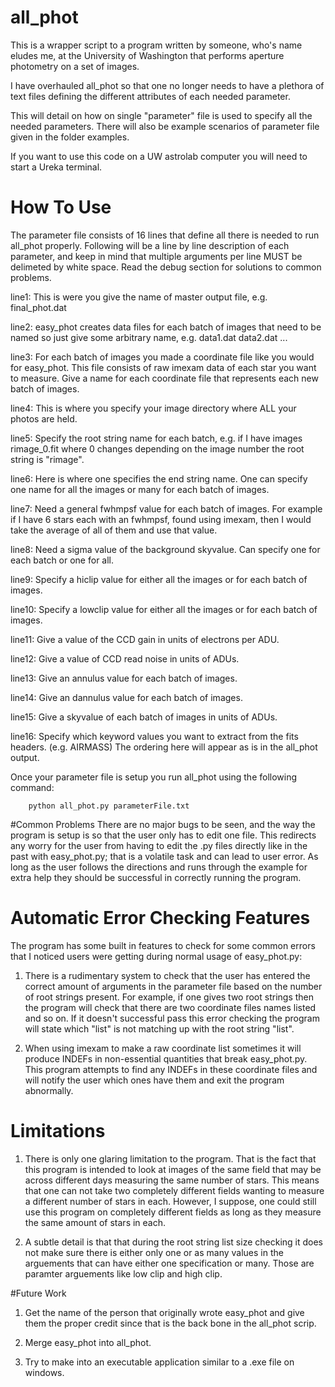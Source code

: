 # all_phot
This is a wrapper script to a program written by someone, who's name eludes me, at the University of Washington that performs aperture photometry on a set of images.


I have overhauled all_phot so that one no longer needs to have a plethora of text files defining
the different attributes of each needed parameter.

This will detail on how on single "parameter" file is used to specify all the needed parameters.
There will also be example scenarios of parameter file given in the folder examples.

If you want to use this code on a UW astrolab computer you will need to start a Ureka terminal.

# How To Use
The parameter file consists of 16 lines that define all there is needed to run all_phot properly.
Following will be a line by line description of each parameter, and keep in mind that multiple arguments per line MUST be delimeted by white space. Read the debug section for solutions to common problems.

line1: This is were you give the name of master output file, e.g. final_phot.dat

line2: easy_phot creates data files for each batch of images that need to be named so just give some arbitrary name, e.g. data1.dat data2.dat ...

line3: For each batch of images you made a coordinate file like you would for easy_phot.  This file consists of raw imexam data of each star you want to measure.  Give a name for each coordinate file that represents each new batch of images.

line4: This is where you specify your image directory where ALL your photos are held.

line5: Specify the root string name for each batch, e.g. if I have images rimage_0.fit where 0 changes depending on the image number the root string is "rimage".

line6: Here is where one specifies the end string name.  One can specify one name for all the images or many for each batch of images.

line7: Need a general fwhmpsf value for each batch of images.  For example if I have 6 stars each with an fwhmpsf, found using imexam, then I would take the average of all of them and use that value.

line8: Need a sigma value of the background skyvalue.  Can specify one for each batch or one for all.

line9: Specify a hiclip value for either all the images or for each batch of images.

line10: Specify a lowclip value for either all the images or for each batch of images.

line11: Give a value of the CCD gain in units of electrons per ADU.

line12: Give a value of CCD read noise in units of ADUs.

line13: Give an annulus value for each batch of images.

line14: Give an dannulus value for each batch of images.

line15: Give a skyvalue of each batch of images in units of ADUs.

line16: Specify which keyword values you want to extract from the fits headers. (e.g. AIRMASS) The ordering here will appear as is in the all_phot output.

Once your parameter file is setup you run all_phot using the following command:

        python all_phot.py parameterFile.txt

#Common Problems
There are no major bugs to be seen, and the way the program is setup is so that the user only has to edit one file.  This redirects any worry for the user from having to edit the .py files directly like in the past with easy_phot.py; that is a volatile task and can lead to user error.  As long as the user follows the directions and runs through the example for extra help they should be successful in correctly running the program.

# Automatic Error Checking Features
The program has some built in features to check for some common errors that I noticed users were getting during normal usage of easy_phot.py:

1. There is a rudimentary system to check that the user has entered the correct amount of arguments in the parameter file based on the number of root strings present.  For example, if one gives two root strings then the program will check that there are two coordinate files names listed and so on.  If it doesn't successful pass this error checking the program will state which "list" is not matching up with the root string "list".

2. When using imexam to make a raw coordinate list sometimes it will produce INDEFs in non-essential quantities that break easy_phot.py.  This program attempts to find any INDEFs in these coordinate files and will notify the user which ones have them and exit the program abnormally.

# Limitations
1. There is only one glaring limitation to the program.  That is the fact that this program is intended to look at images of the same field that may be across different days measuring the same number of stars.  This means that one can not take two completely different fields wanting to measure a different number of stars in each.  However, I suppose, one could still use this program on completely different fields as long as they measure the same amount of stars in each.

2. A subtle detail is that that during the root string list size checking it does not make sure there is either only one or as many values in the arguements that can have either one specification or many.  Those are paramter arguements like low clip and high clip.

#Future Work
1. Get the name of the person that originally wrote easy_phot and give them the proper credit since that is the back bone in the all_phot scrip.

2. Merge easy_phot into all_phot.

3. Try to make into an executable application similar to a .exe file on windows.
